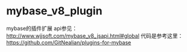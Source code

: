 # mybase_v8_plugin
mybase的插件扩展
api参见：http://www.wjjsoft.com/mybase_v8_jsapi.html#global
代码是参考这里：https://github.com/GitNealian/plugins-for-mybase